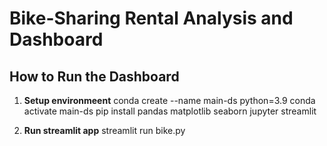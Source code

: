 # Bike-Sharing Rental Analysis and Dashboard

## How to Run the Dashboard

1. **Setup environmeent**
conda create --name main-ds python=3.9
conda activate main-ds
pip install  pandas matplotlib seaborn jupyter streamlit 

2. **Run streamlit app**
streamlit run bike.py

